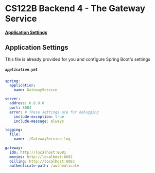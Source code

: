 # CS122B Backend 4 - The Gateway Service

#### [Application Settings](#application-settings)

## Application Settings

This file is already provided for you and configure Spring Boot's settings

##### `application.yml`

```yml
spring:
  application:
    name: GatewayService

server:
  address: 0.0.0.0
  port: 8084
  error: # These settings are for debugging
    include-exception: true
    include-message: always

logging:
  file:
    name: ./GatewayService.log
   
gateway:
  idm: http://localhost:8081
  movies: http://localhost:8082
  billing: http://localhost:8083
  authenticate-path: /authenticate
``` 

